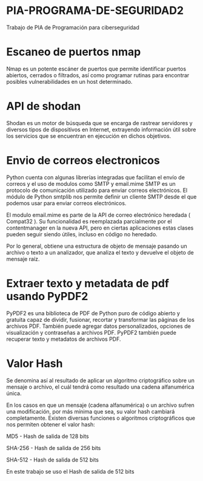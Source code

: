 # PIA-PROGRAMA-DE-SEGURIDAD2
Trabajo de PIA de Programación para ciberseguridad

# Escaneo de puertos nmap
Nmap es un potente escáner de puertos que permite identificar puertos abiertos, cerrados o filtrados, así como programar rutinas para encontrar posibles vulnerabilidades en un host determinado. 

# API de shodan
Shodan es un motor de búsqueda que se encarga de rastrear servidores y diversos tipos de dispositivos en Internet, extrayendo información útil sobre los servicios que se encuentran en ejecución en dichos objetivos.

# Envio de correos electronicos
Python cuenta con algunas librerías integradas que facilitan el envío de correos y el uso de modulos como SMTP y email.mime
SMTP es un protocolo de comunicación utilizado para enviar correos electrónicos. El módulo de Python smtplib nos permite definir un cliente SMTP desde el que podemos usar para enviar correos electrónicos.

El modulo email.mime es parte de la API de correo electrónico heredada ( Compat32 ). Su funcionalidad es reemplazada parcialmente por el contentmanager en la nueva API, pero en ciertas aplicaciones estas clases pueden seguir siendo útiles, incluso en código no heredado.

Por lo general, obtiene una estructura de objeto de mensaje pasando un archivo o texto a un analizador, que analiza el texto y devuelve el objeto de mensaje raíz.

# Extraer texto y metadata de pdf usando PyPDF2
PyPDF2 es una biblioteca de PDF de Python puro de código abierto y gratuita capaz de dividir, fusionar, recortar y transformar las páginas de los archivos PDF. También puede agregar datos personalizados, opciones de visualización y contraseñas a archivos PDF. PyPDF2 también puede recuperar texto y metadatos de archivos PDF.

# Valor Hash
Se denomina así al resultado de aplicar un algoritmo criptográfico sobre un mensaje o archivo, el cuál tendrá como resultado una cadena alfanumérica única. 

En los casos en que un mensaje (cadena alfanumérica) o un archivo sufren una modificación, por más mínima que sea, su valor hash cambiará completamente. 
Existen diversas funciones o algoritmos criptográficos que nos permiten obtener el valor hash: 

MD5 - Hash de salida de 128 bits 

SHA-256 - Hash de salida de 256 bits 

SHA-512 - Hash de salida de 512 bits 

En este trabajo se uso el Hash de salida de 512 bits 
